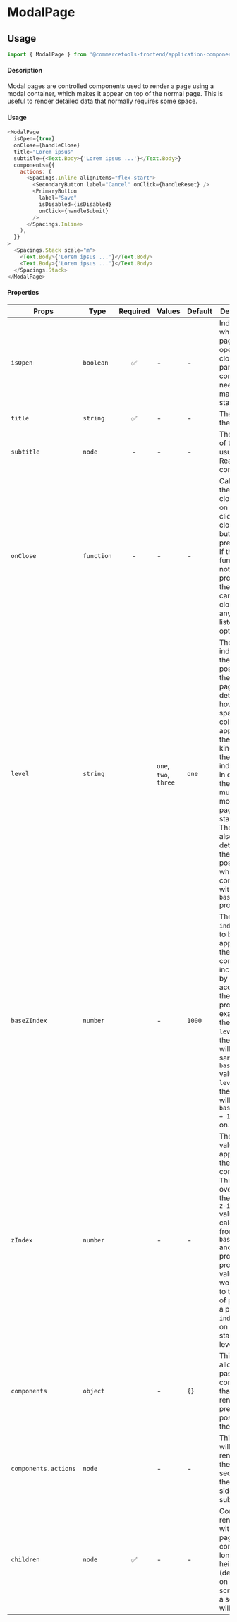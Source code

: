 # ModalPage

## Usage

```js
import { ModalPage } from '@commercetools-frontend/application-components';
```

#### Description

Modal pages are controlled components used to render a page using a modal container, which makes it appear on top of the normal page. This is useful to render detailed data that normally requires some space.

#### Usage

```js
<ModalPage
  isOpen={true}
  onClose={handleClose}
  title="Lorem ipsus"
  subtitle={<Text.Body>{'Lorem ipsus ...'}</Text.Body>}
  components={{
    actions: (
      <Spacings.Inline alignItems="flex-start">
        <SecondaryButton label="Cancel" onClick={handleReset} />
        <PrimaryButton
          label="Save"
          isDisabled={isDisabled}
          onClick={handleSubmit}
        />
      </Spacings.Inline>
    ),
  }}
>
  <Spacings.Stack scale="m">
    <Text.Body>{'Lorem ipsus ...'}</Text.Body>
    <Text.Body>{'Lorem ipsus ...'}</Text.Body>
  </Spacings.Stack>
</ModalPage>
```

#### Properties

| Props                | Type       | Required | Values                | Default | Description                                                                                                                                                                                                                                                                                       |
| -------------------- | ---------- | :------: | --------------------- | ------- | ------------------------------------------------------------------------------------------------------------------------------------------------------------------------------------------------------------------------------------------------------------------------------------------------- |
| `isOpen`             | `boolean`  |    ✅    | -                     | -       | Indicates whether the page is open or closed. The parent component needs to manage this state                                                                                                                                                                                                     |
| `title`              | `string`   |    ✅    | -                     | -       | The title of the page                                                                                                                                                                                                                                                                             |
| `subtitle`           | `node`     |    -     | -                     | -       | The subtitle of the page, usually a React component                                                                                                                                                                                                                                               |
| `onClose`            | `function` |    -     | -                     | -       | Called when the page closes (click on overlay, click on close button, press ESC). If the function is not provided, the page cannot be closed by any of the listed options.                                                                                                                        |
| `level`              | `string`   |          | `one`, `two`, `three` | `one`   | The level indicates the stack position of the modal page. It determines how many spacer columns will appear on the left side, kind of like the indentation in case there are multiple modal pages stacked. The level also determines the `z-index` position when combined with `baseZIndex` prop. |
| `baseZIndex`         | `number`   |          | -                     | `1000`  | The base `z-index` value to be applied to the overlay container, incremented by `1` according to the `level` prop. For example, for the base `level: one`, the `z-index` will be the same as the `baseZIndex` value. For `level: two`, the `z-index` will be `baseZIndex + 1`, and so on.         |
| `zIndex`             | `number`   |          | -                     | -       | The `z-index` value to be applied to the overlay container. This value overrides the normal `z-index` value calculated from the `baseZIndex` and `level` props. If you provide this value, you would need to take care of providing a proper `z-index` based on the stacked level.                |
| `components`         | `object`   |          | -                     | `{}`    | This object allows to pass React components that will be rendered in pre-defined position on the page.                                                                                                                                                                                            |
| `components.actions` | `node`     |          | -                     | -       | This node will be rendered in the header section on the right side of the subtitle.                                                                                                                                                                                                               |
| `children`           | `node`     |    ✅    | -                     | -       | Content rendered within the page. If the content is long in height (depending on the screen size) a scrollbar will appear                                                                                                                                                                         |
